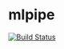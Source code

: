 # mlpipe
[![Build Status](https://travis-ci.com/vinayski/mlpipe.svg?branch=master)](https://travis-ci.com/vinayski/mlpipe)
